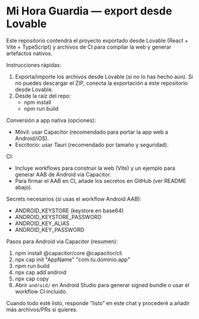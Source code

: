 # Mi Hora Guardia — export desde Lovable

Este repositorio contendrá el proyecto exportado desde Lovable (React + Vite + TypeScript) y archivos de CI para compilar la web y generar artefactos nativos.

Instrucciones rápidas:
1. Exporta/importe los archivos desde Lovable (si no lo has hecho aún). Si no puedes descargar el ZIP, conecta la exportación a este repositorio desde Lovable.
2. Desde la raíz del repo:
   - npm install
   - npm run build

Conversión a app nativa (opciones):
- Móvil: usar Capacitor (recomendado para portar la app web a Android/iOS).
- Escritorio: usar Tauri (recomendado por tamaño y seguridad).

CI:
- Incluye workflows para construir la web (Vite) y un ejemplo para generar AAB de Android vía Capacitor.
- Para firmar el AAB en CI, añade los secretos en GitHub (ver README abajo).

Secrets necesarios (si usas el workflow Android AAB):
- ANDROID_KEYSTORE (keystore en base64)
- ANDROID_KEYSTORE_PASSWORD
- ANDROID_KEY_ALIAS
- ANDROID_KEY_PASSWORD

Pasos para Android via Capacitor (resumen):
1. npm install @capacitor/core @capacitor/cli
2. npx cap init "AppName" "com.tu.dominio.app"
3. npm run build
4. npx cap add android
5. npx cap copy
6. Abrir `android/` en Android Studio para generar signed bundle o usar el workflow CI incluido.

Cuando todo esté listo, responde “listo” en este chat y procederé a añadir más archivos/PRs si quieres.

